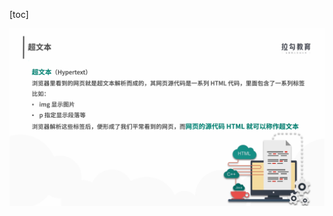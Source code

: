 [toc]

![图 1](../../../images/f6ca721771849570935f9e00e1924a97c72d7af8687d5d7b5b8f4167b2cdf879.png)  
